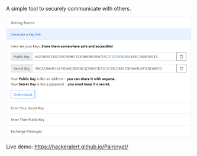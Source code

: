 A simple tool to securely communicate with others.

<img src="screenshot.png" width="500">

Live demo: https://hackeralert.github.io/Paircrypt/
